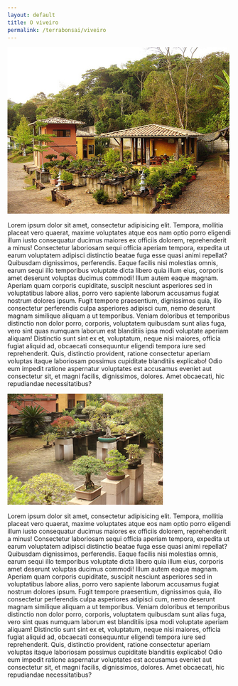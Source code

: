 ```yaml
---
layout: default
title: O viveiro
permalink: /terrabonsai/viveiro
---
```


<main class="main">
<img class="foto-esquerda" src="../assets/images/viveiro/viveiro-01.jpg" alt="Foto vieiro Terra bonsai">
<p class="paragrafo1">
Lorem ipsum dolor sit amet, consectetur adipisicing elit. Tempora, mollitia placeat vero quaerat, maxime voluptates atque eos nam optio porro eligendi illum iusto consequatur ducimus maiores ex officiis dolorem, reprehenderit a minus! Consectetur laboriosam sequi officia aperiam tempora, expedita ut earum voluptatem adipisci distinctio beatae fuga esse quasi animi repellat? Quibusdam dignissimos, perferendis. Eaque facilis nisi molestias omnis, earum sequi illo temporibus voluptate dicta libero quia illum eius, corporis amet deserunt voluptas ducimus commodi! Illum autem eaque magnam. Aperiam quam corporis cupiditate, suscipit nesciunt asperiores sed in voluptatibus labore alias, porro vero sapiente laborum accusamus fugiat nostrum dolores ipsum. Fugit tempore praesentium, dignissimos quia, illo consectetur perferendis culpa asperiores adipisci cum, nemo deserunt magnam similique aliquam a ut temporibus. Veniam doloribus et temporibus distinctio non dolor porro, corporis, voluptatem quibusdam sunt alias fuga, vero sint quas numquam laborum est blanditiis ipsa modi voluptate aperiam aliquam! Distinctio sunt sint ex et, voluptatum, neque nisi maiores, officia fugiat aliquid ad, obcaecati consequuntur eligendi tempora iure sed reprehenderit. Quis, distinctio provident, ratione consectetur aperiam voluptas itaque laboriosam possimus cupiditate blanditiis explicabo! Odio eum impedit ratione aspernatur voluptates est accusamus eveniet aut consectetur sit, et magni facilis, dignissimos, dolores. Amet obcaecati, hic repudiandae necessitatibus?
</p>
<img class="foto-direita" src="../assets/images/viveiro/viveiro-02.jpg" alt="Foto viveiro Terra bonsai">
<p class="paragrafo2">
Lorem ipsum dolor sit amet, consectetur adipisicing elit. Tempora, mollitia placeat vero quaerat, maxime voluptates atque eos nam optio porro eligendi illum iusto consequatur ducimus maiores ex officiis dolorem, reprehenderit a minus! Consectetur laboriosam sequi officia aperiam tempora, expedita ut earum voluptatem adipisci distinctio beatae fuga esse quasi animi repellat? Quibusdam dignissimos, perferendis. Eaque facilis nisi molestias omnis, earum sequi illo temporibus voluptate dicta libero quia illum eius, corporis amet deserunt voluptas ducimus commodi! Illum autem eaque magnam. Aperiam quam corporis cupiditate, suscipit nesciunt asperiores sed in voluptatibus labore alias, porro vero sapiente laborum accusamus fugiat nostrum dolores ipsum. Fugit tempore praesentium, dignissimos quia, illo consectetur perferendis culpa asperiores adipisci cum, nemo deserunt magnam similique aliquam a ut temporibus. Veniam doloribus et temporibus distinctio non dolor porro, corporis, voluptatem quibusdam sunt alias fuga, vero sint quas numquam laborum est blanditiis ipsa modi voluptate aperiam aliquam! Distinctio sunt sint ex et, voluptatum, neque nisi maiores, officia fugiat aliquid ad, obcaecati consequuntur eligendi tempora iure sed reprehenderit. Quis, distinctio provident, ratione consectetur aperiam voluptas itaque laboriosam possimus cupiditate blanditiis explicabo! Odio eum impedit ratione aspernatur voluptates est accusamus eveniet aut consectetur sit, et magni facilis, dignissimos, dolores. Amet obcaecati, hic repudiandae necessitatibus?
</p>
</main>

